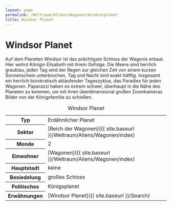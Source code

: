 ```yaml
---
layout: page
permalink: /Weltraum/Aliens/Wagonen/Windsorplanet
title: Windsor Planet
---
```



# Windsor Planet


Auf dem Planeten Windsor ist das prächtigste Schloss der Wagonis erbaut. Hier wohnt Königin Elisabeth mit ihrem Gefolge. Die Meere sind herrlich graublau, jeden Tag wird der Regen zur gleichen Zeit von einem kurzen Sonnenschein unterbrochen, Tag und Nacht sind exakt hälftig. Insgesamt ein herrlich bürokratisch ablaufender Tageszyklus, das Paradies für jeden Wagonen. Paparazzi haben es extrem schwer, überhaupt in die Nähe des Planeten zu kommen, um mit ihren überdimensional großen Zoomkameras Bilder von der Königsfamilie zu schießen.


<aside>
<table data-type="planet">
<caption>Windsor Planet</caption>
<tbody>
<tr><th>Typ</th><td>Erdähnlicher Planet</td></tr>
<tr><th>Sektor</th><td>[Reich der Wagonen]({{ site.baseurl }}/Weltraum/Aliens/Wagonen/index)</td></tr>
<tr><th>Monde</th><td>2</td></tr>
<tr><th>Einwohner</th><td>[Wagonen]({{ site.baseurl }}/Weltraum/Aliens/Wagonen/index)</td></tr>
<tr><th>Hauptstadt</th><td>keine</td></tr>
<tr><th>Besiedelung</th><td>großes Schloss</td></tr>
<tr><th>Politisches</th><td>Königsplanet</td></tr>
<tr><th>Erwähnungen</th><td>[Windsor Planet]({{ site.baseurl }}/Search)</td></tr>
</tbody>
</table>

</aside>

